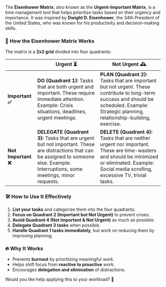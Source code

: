The **Eisenhower Matrix**, also known as the **Urgent-Important Matrix**, is a time management tool that helps prioritize tasks based on their urgency and importance. It was inspired by **Dwight D. Eisenhower**, the 34th President of the United States, who was known for his productivity and decision-making skills.

### 📌 **How the Eisenhower Matrix Works**
The matrix is a **2x2 grid** divided into four quadrants:

|                 | **Urgent** ⏳ | **Not Urgent** 🕰️ |
|---------------|--------------|----------------|
| **Important ✅** | **DO (Quadrant 1):** Tasks that are both urgent and important. These require immediate attention. Example: Crisis situations, deadlines, urgent meetings. | **PLAN (Quadrant 2):** Tasks that are important but not urgent. These contribute to long-term success and should be scheduled. Example: Strategic planning, relationship-building, exercise. |
| **Not Important ❌** | **DELEGATE (Quadrant 3):** Tasks that are urgent but not important. These are distractions that can be assigned to someone else. Example: Interruptions, some meetings, minor requests. | **DELETE (Quadrant 4):** Tasks that are neither urgent nor important. These are time-wasters and should be minimized or eliminated. Example: Social media scrolling, excessive TV, trivial tasks. |

### 🛠 **How to Use It Effectively**
1. **List your tasks** and categorize them into the four quadrants.
2. **Focus on Quadrant 2 (Important but Not Urgent)** to prevent crises.
3. **Avoid Quadrant 4 (Not Important & Not Urgent)** as much as possible.
4. **Delegate Quadrant 3 tasks** when possible.
5. **Handle Quadrant 1 tasks immediately**, but work on reducing them by improving planning.

### 🔥 **Why It Works**
- Prevents **burnout** by prioritizing meaningful work.
- Helps shift focus from **reactive to proactive** work.
- Encourages **delegation and elimination** of distractions.

Would you like help applying this to your workload? 🚀

